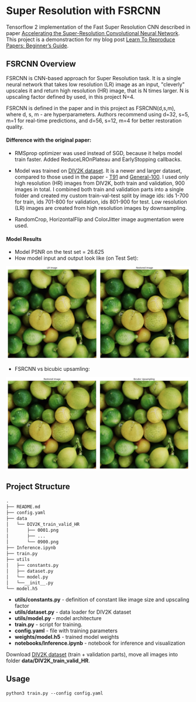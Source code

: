 # Super Resolution with FSRCNN

Tensorflow 2 implementation of the Fast Super Resolution CNN described in paper [Accelerating the Super-Resolution Convolutional Neural Network](https://arxiv.org/abs/1608.00367). This project is a demonstraction for my blog post [Learn To Reproduce Papers: Beginner’s Guide](https://notrocketscience.blog/learn-to-reproduce-papers-beginners-guide/).

## FSRCNN Overview

FSRCNN is CNN-based approach for Super Resolution task. It is a single neural network that takes low resolution (LR) image as an input, "cleverly" upscales it and return high resolution (HR) image, that is N times larger. N is upscaling factor defined by used, in this project N=4.

FSRCNN is defined in the paper and in this project as FSRCNN(d,s,m), where d, s, m - are hyperparameters. Authors recommend using d=32, s=5, m=1 for real-time predictions, and d=56, s=12, m=4 for better restoration quality.

#### Difference with the original paper:

- RMSprop optimizer was used instead of SGD, because it helps model train faster. Added ReduceLROnPlateau and EarlyStopping callbacks.

- Model was trained on [DIV2K dataset](https://data.vision.ee.ethz.ch/cvl/DIV2K/). It is a newer and larger dataset, compared to those used in the paper - [T91](https://www.kaggle.com/ll01dm/t91-image-dataset) and [General-100](http://mmlab.ie.cuhk.edu.hk/projects/FSRCNN.html). I used only high resolution (HR) images from DIV2K, both train and validation, 900 images in total. I combined both train and validation parts into a single folder and created my custom train-val-test split by image ids: ids 1-700 for train, ids 701-800 for validation, ids 801-900 for test. Low resolution (LR) images are created from high resolution images by downsampling.

- RandomCrop, HorizontalFlip and ColorJitter image augmentation were used.


#### Model Results

- Model PSNR on the test set = 26.625
- How model input and output look like (on Test Set):

![alt text](docs/restoration.png)

- FSRCNN vs bicubic upsamling:

![alt text](docs/restoration_and_bicubic.png)


## Project Structure

```
.
├── README.md
├── config.yaml
├── data
│   └── DIV2K_train_valid_HR
│       ├── 0001.png
│       ├── ...
│       └── 0900.png
├── Inference.ipynb
├── train.py
├── utils
│   ├── constants.py
│   ├── dataset.py
│   └── model.py
│   └──__init__.py
└── model.h5 
```

- **utils/constants.py** - definition of constant like image size and upscaling factor
- **utils/dataset.py** - data loader for DIV2K dataset
- **utils/model.py** - model architecture
- **train.py** - script for training. 
- **config.yaml** - file with training parameters
- **weights/model.h5** - trained model weights
- **notebooks/Inference.ipynb** - notebook for inference and visualization

Download [DIV2K dataset](https://data.vision.ee.ethz.ch/cvl/DIV2K/) (train + validation parts), move all images into folder **data/DIV2K_train_valid_HR**.

## Usage

```
python3 train.py --config config.yaml
```
